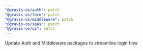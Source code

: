 ```yaml
---
"@gravis-os/auth": patch
"@gravis-os/form": patch
"@gravis-os/middleware": patch
"@gravis-os/saas": patch
"@gravis-os/ui": patch
---
```


Update Auth and Middleware packages to streamline login flow
